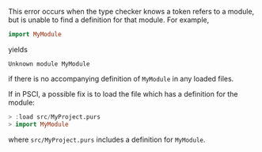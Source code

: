 This error occurs when the type checker knows a token refers to a module, but is unable to find a definition for that module. For example,

```purs
import MyModule
```

yields

```
Unknown module MyModule
```

if there is no accompanying definition of `MyModule` in any loaded files.

If in PSCI, a possible fix is to load the file which has a definition for the module:

```purs
> :load src/MyProject.purs
> import MyModule
```

where `src/MyProject.purs` includes a definition for `MyModule`.
